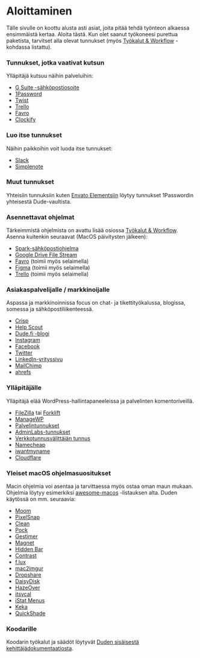 # Aloittaminen

Tälle sivulle on koottu alusta asti asiat, joita pitää tehdä työnteon alkaessa ensimmäistä kertaa. Aloita tästä. Kun olet saanut työkoneesi purettua paketista, tarvitset alla olevat tunnukset (myös [Työkalut & Workflow](https://handbook.dude.fi/tyoskenteleminen-dudella/tyokalut-workflow) -kohdassa listattu).

### Tunnukset, jotka vaativat kutsun

Ylläpitäjä kutsuu näihin palveluihin:

* [G Suite -sähköpostiosoite](https://admin.google.com)
* [1Password](https://www.1password.com)
* [Twist](https://twist.com)
* [Trello](https://www.trello.com)
* [Favro](https://favro.com)
* [Clockify](https://clockify.me)

### Luo itse tunnukset

Näihin paikkoihin voit luoda itse tunnukset:

* [Slack](https://dudet.slack.com)
* [Simplenote](https://simplenote.com)

### Muut tunnukset

Yhteisiin tunnuksiin kuten [Envato Elementsiin](https://elements.envato.com) löytyy tunnukset 1Passwordin yhteisestä Dude-vaultista.

### Asennettavat ohjelmat

Tärkeimmistä ohjelmista on avattu lisää osiossa [Työkalut & Workflow](https://handbook.dude.fi/tyoskenteleminen-dudella/tyokalut-workflow). Asenna kuitenkin seuraavat (MacOS päivitysten jälkeen):

* [Spark-sähköpostiohjelma](https://sparkmailapp.com)
* [Google Drive File Stream](https://support.google.com/a/answer/7491144?hl=en)
* [Favro](https://apps.apple.com/us/app/favro/id975245623) (toimii myös selaimella)
* [Figma](https://www.figma.com) (toimii myös selaimella)
* [Trello](https://trello.com/fi/platforms) (toimii myös selaimella)

### Asiakaspalvelijalle / markkinoijalle

Aspassa ja markkinoinnissa focus on chat- ja tikettityökalussa, blogissa, somessa ja sähköpostiliikenteessä.

* [Crisp](https://crisp.chat)
* [Help Scout](https://www.helpscout.com)
* [Dude.fi -blogi](https://www.dude.fi/blogi)
* [Instagram](https://instagram.com/digitoimistodude/)
* [Facebook](https://www.facebook.com/digitoimistodude/)
* [Twitter](https://www.twitter.com/dudetoimisto/)
* [LinkedIn-yrityssivu](https://www.linkedin.com/company/digitoimisto-dude-oy/)
* [MailChimp](https://mailchimp.com)
* [ahrefs](https://ahrefs.com)

### Ylläpitäjälle

Ylläpitäjä elää WordPress-hallintapaneeleissa ja palvelinten komentoriveillä.

* [FileZilla](https://filezilla-project.org) tai [Forklift](https://binarynights.com)
* [ManageWP](https://orion.managewp.com/dashboard/)
* [Palvelintunnukset](https://handbook.dude.fi/palvelimet)
* [AdminLabs-tunnukset](https://dashboard.adminlabs.com)
* [Verkkotunnusvälittäjän tunnus](https://registry.domain.fi/s/)
* [Namecheap](https://www.namecheap.com)
* [iwantmyname](https://iwantmyname.com)
* [Cloudflare](https://www.cloudflare.com)

### Yleiset macOS ohjelmasuositukset

Macin ohjelmia voi asentaa ja tarvittaessa myös ostaa oman maun mukaan. Ohjelmia löytyy esimerkiksi [awesome-macos](https://github.com/jaywcjlove/awesome-mac) -listauksen alta. Duden käytössä on mm. seuraavia:

* [Moom](https://manytricks.com/moom/)
* [PixelSnap](https://getpixelsnap.com)
* [Clean](https://rinik.net/clean/)
* [Pock](https://pock.dev)
* [Gestimer](http://maddin.io/gestimer/)
* [Magnet](https://magnet.crowdcafe.com)
* [Hidden Bar](https://github.com/dwarvesf/hidden)
* [Contrast](https://usecontrast.com)
* [f.lux](https://justgetflux.com)
* [mac2imgur](https://github.com/mileswd/mac2imgur)
* [Dropshare](https://dropshare.app)
* [DaisyDisk](https://daisydiskapp.com)
* [HazeOver](https://hazeover.com)
* [itsycal](https://www.mowglii.com/itsycal/)
* [iStat Menus](https://bjango.com/mac/istatmenus/)
* [Keka](https://www.keka.io/en/)
* [QuickShade](https://apps.apple.com/us/app/quickshade/id931571202?mt=12)

### Koodarille

Koodarin työkalut ja säädöt löytyvät [Duden sisäisestä kehittäjädokumentaatiosta](https://app.gitbook.com/s/VVikkYgIZ9miBzwYDCYh/getting-started/first-day-at-work).
